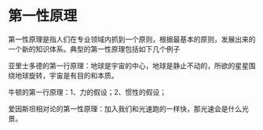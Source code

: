 # 第一性原理

第一性原理是指人们在专业领域内抓到一个原则，根据最基本的原则，发展出来的一个新的知识体系。典型的第一性原理包括如下几个例子

亚里士多德的第一行原理：地球是宇宙的中心，地球是静止不动的，所欲的星星围绕地球旋转，宇宙是有目的和本质。

牛顿的第一行原理：1、力的假设；2、惯性的假设；

爱因斯坦相对论的第一性原理：加入我们和光速跑的一样快，那光速会是什么光景。





